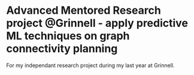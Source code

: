 Advanced Mentored Research project @Grinnell - apply predictive ML techniques on graph connectivity planning 
======

For my independant research project during my last year at Grinnell.
